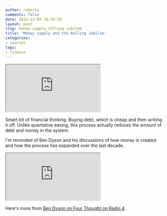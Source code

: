 ```yaml
---
author: roberto
comments: false
date: 2012-12-09 16:34:33
layout: post
slug: money-supply-rolling-jubilee
title: 'Money supply and the Rolling Jubilee'
categories:
- journal
tags:
- finance
---
```

<div class="margin-below-double"><div class="embed-container"><iframe src="https://www.youtube.com/embed/1Qs9w1XlJKE?rel=0"></iframe></div></div>

Smart bit of financial thinking. Buying debt, which is cheap and then writing it off. Unlike quantative easing, this process actually reduces the amount of debt and money in the system.

I'm reminded of Ben Dyson and his discussions of how money is created and how the process has expanded over the last decade.

<div class="margin-below-double"><div class="embed-container"><iframe src="https://www.youtube.com/embed/fJqf5kNlVgg?rel=0"></iframe></div></div>

Here's more from [Ben Dyson on Four Thought on Radio 4](http://www.bbc.co.uk/programmes/b01ngmjr).
